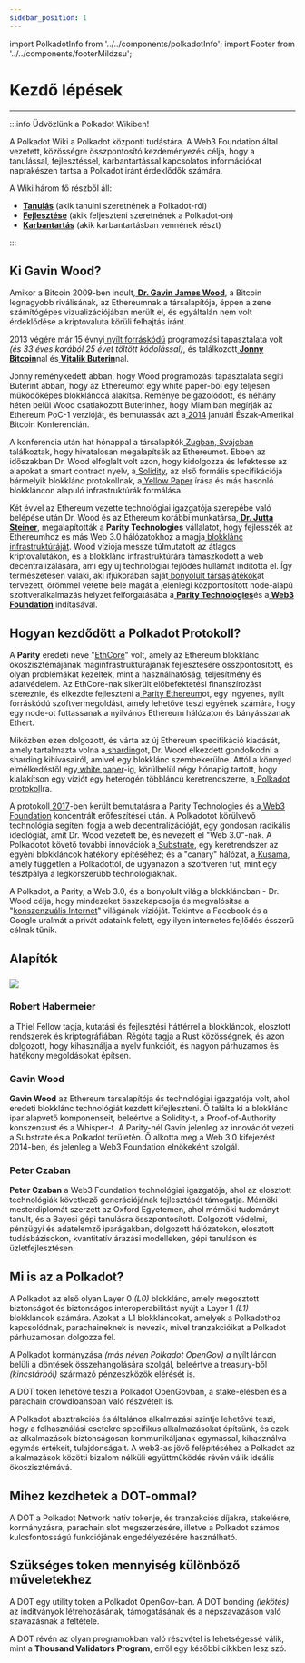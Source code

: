 ```yaml
---
sidebar_position: 1
---
```


import PolkadotInfo from '../../components/polkadotInfo';
import Footer from '../../components/footerMildzsu';

# Kezdő lépések
---

:::info Üdvözlünk a Polkadot Wikiben!

A Polkadot Wiki a Polkadot központi tudástára. A Web3 Foundation által vezetett, közösségre összpontosító kezdeményezés célja, hogy a tanulással, fejlesztéssel, karbantartással kapcsolatos információkat naprakészen tartsa a Polkadot iránt érdeklődők számára.

A Wiki három fő részből áll:

- [**Tanulás**](../hamarosan/forditas-alatt.md)  (akik tanulni szeretnének a Polkadot-ról)
- [**Fejlesztése**](../hamarosan/forditas-alatt.md)  (akik feljeszteni szeretnének a Polkadot-on)
- [**Karbantartás**](../hamarosan/forditas-alatt.md) (akik karbantartásban vennének részt)

:::

## **Ki Gavin Wood?**

Amikor a Bitcoin 2009-ben indult,[ **Dr. Gavin James Wood**](https://www.gavwood.com/), a Bitcoin legnagyobb riválisának, az Ethereumnak a társalapítója, éppen a zene számítógépes vizualizációjában merült el, és egyáltalán nem volt érdeklődése a kriptovaluta körüli felhajtás iránt.

2013 végére már 15 évnyi[ nyílt forráskódú](https://assets.fireside.fm/file/fireside-images/podcasts/transcripts/d/d5b060aa-e9bf-4a5c-88ac-ccda4382716a/episodes/0/04f58c7d-7cf1-4fa3-b39f-79a530a627cf/transcript.txt) programozási tapasztalata volt *(és 33 éves korából 25 évet töltött kódolással)*, és találkozott[ **Jonny Bitcoin**](https://epicenter.tv/episodes/259/)nal és[ **Vitalik Buterin**](https://en.wikipedia.org/wiki/Vitalik%5FButerin)nal.

Jonny reménykedett abban, hogy Wood programozási tapasztalata segíti Buterint abban, hogy az Ethereumot egy white paper-ből egy teljesen működőképes blokklánccá alakítsa. Reménye beigazolódott, és néhány héten belül Wood csatlakozott Buterinhez, hogy Miamiban megírják az Ethereum PoC-1 verzióját, és bemutassák azt a[ 2014](https://fortune.com/2014/01/28/cash-menagerie-inside-the-bitcoin-confab/) januári Észak-Amerikai Bitcoin Konferencián.

A konferencia után hat hónappal a társalapítók[ Zugban, Svájcban](https://www.bloomberg.com/profile/company/1482193D:SW) találkoztak, hogy hivatalosan megalapítsák az Ethereumot. Ebben az időszakban Dr. Wood elfoglalt volt azon, hogy kidolgozza és lefektesse az alapokat a smart contract nyelv, a[ Solidity](https://en.wikipedia.org/wiki/Solidity), az első formális specifikációja bármelyik blokklánc protokollnak, a[ Yellow Paper](https://ethereum.github.io/yellowpaper/paper.pdf) írása és más hasonló blokkláncon alapuló infrastruktúrák formálása.

Két évvel az Ethereum vezette technológiai igazgatója szerepébe való belépése után Dr. Wood és az Ethereum korábbi munkatársa,[ **Dr. Jutta Steiner**](https://www.linkedin.com/in/jutta-steiner/), megalapították a **Parity Technologies** vállalatot, hogy fejlesszék az Ethereumhoz és más Web 3.0 hálózatokhoz a magja[ blokklánc infrastruktúráját](https://medium.com/paritytech). Wood víziója messze túlmutatott az átlagos kriptovalutákon, és a blokklánc infrastruktúrára támaszkodott a web decentralizálására, ami egy új technológiai fejlődés hullámát indította el. Így természetesen valaki, aki ifjúkorában saját[ bonyolult társasjátékok](https://boardgamegeek.com/boardgame/99385/milton-keynes)at tervezett, örömmel vetette bele magát a jelenlegi központosított node-alapú szoftveralkalmazás helyzet felforgatásába a[ **Parity Technologies**](https://github.com/paritytech/)és a[ **Web3 Foundation**](https://web3.foundation/) indításával.

## **Hogyan kezdődött a Polkadot Protokoll?**

A **Parity** eredeti neve "[EthCore](https://www.nasdaq.com/articles/ethcore-raises-financing-round-first-venture-capital-funded-ethereum-startup-2016-04-22)" volt, amely az Ethereum blokklánc ökoszisztémájának maginfrastruktúrájának fejlesztésére összpontosított, és olyan problémákat kezeltek, mint a használhatóság, teljesítmény és adatvédelem. Az EthCore-nak sikerült előbefektetési finanszírozást szereznie, és elkezdte fejleszteni a[ Parity Ethereum](https://www.parity.io/ethereum/)ot, egy ingyenes, nyílt forráskódú szoftvermegoldást, amely lehetővé teszi egyének számára, hogy egy node-ot futtassanak a nyilvános Ethereum hálózaton és bányásszanak Ethert.

Miközben ezen dolgozott, és várta az új Ethereum specifikáció kiadását, amely tartalmazta volna a[ sharding](https://www.parity.io/a-brief-summary-of-everything-substrate-polkadot/)ot, Dr. Wood elkezdett gondolkodni a sharding kihívásairól, amivel egy blokklánc szembekerülne. Attól a könnyed elmélkedéstől egy[ white paper](https://github.com/polkadot-io/polkadot-white-paper)\-ig, körülbelül négy hónapig tartott, hogy kialakítson egy víziót egy heterogén többláncú keretrendszerre, a[ Polkadot protokol](https://polkadot.network/whitepaper/)lra.

A protokoll[ 2017](https://www.youtube.com/watch?v=lIghiCmHz0U)\-ben került bemutatásra a Parity Technologies és a[ Web3 Foundation](https://polkadot.network/whitepaper/) koncentrált erőfeszítései után. A Polkadotot körülvevő technológia segíteni fogja a web decentralizációját, egy gondosan radikális ideológiát, amit Dr. Wood vezetett be, és nevezett el "Web 3.0"-nak. A Polkadotot követő további innovációk a[ Substrate](https://medium.com/polkadot-network/a-brief-summary-of-everything-substrate-and-polkadot-f1f21071499d), egy keretrendszer az egyéni blokkláncok hatékony építéséhez; és a "canary" hálózat, a[ Kusama](https://twitter.com/ParityTech/status/1202254433796677632), amely független a Polkadottól, de ugyanazon a szoftveren fut, mint egy tesztpálya a legkorszerűbb technológiáknak.

A Polkadot, a Parity, a Web 3.0, és a bonyolult világ a blokkláncban - Dr. Wood célja, hogy mindezeket összekapcsolja és megvalósítsa a "[konszenzuális Internet](https://blocking.net/17114/gavin-wood-cosmos-is-not-enough-to-trust-not-enough-to-expand/)" világának vízióját. Tekintve a Facebook és a Google uralmát a privát adataink felett, egy ilyen internetes fejlődés ésszerű célnak tűnik.

## **Alapítók**

### ![](https://lh7-us.googleusercontent.com/SYQXI-SMxUKU4S4NzQ5GRcnW3zfereLO0WFpjvN4oWCjgakBqTlqgZCGSBeq6yDLvu97uLIRFOKCSPpMYg-bQugU4LLyW9oTdcGNeBm5C1TWtsNRTAv-fVbacpo6Ck4gOCWojVZfLnv4Nfa05WaN6iI)


### **Robert Habermeier** 
a Thiel Fellow tagja, kutatási és fejlesztési háttérrel a blokkláncok, elosztott rendszerek és kriptográfiában. Régóta tagja a Rust közösségnek, és azon dolgozott, hogy kihasználja a nyelv funkcióit, és nagyon párhuzamos és hatékony megoldásokat építsen.

### **Gavin Wood**

**Gavin Wood** az Ethereum társalapítója és technológiai igazgatója volt, ahol eredeti blokklánc technológiát kezdett kifejleszteni. Ő találta ki a blokklánc ipar alapvető komponenseit, beleértve a Solidity-t, a Proof-of-Authority konszenzust és a Whisper-t. A Parity-nél Gavin jelenleg az innovációt vezeti a Substrate és a Polkadot területén. Ő alkotta meg a Web 3.0 kifejezést 2014-ben, és jelenleg a Web3 Foundation elnökeként szolgál.

### **Peter Czaban**

**Peter Czaban** a Web3 Foundation technológiai igazgatója, ahol az elosztott technológiák következő generációjának fejlesztését támogatja. Mérnöki mesterdiplomát szerzett az Oxford Egyetemen, ahol mérnöki tudományt tanult, és a Bayesi gépi tanulásra összpontosított. Dolgozott védelmi, pénzügyi és adatelemző iparágakban, dolgozott hálózatokon, elosztott tudásbázisokon, kvantitatív árazási modelleken, gépi tanuláson és üzletfejlesztésen.

## **Mi is az a Polkadot?**

A Polkadot az első olyan Layer 0 *(L0)* blokklánc, amely megosztott biztonságot és biztonságos interoperabilitást nyújt a Layer 1 *(L1)* blokkláncok számára. Azokat a L1 blokkláncokat, amelyek a Polkadothoz kapcsolódnak, parachaineknek is nevezik, mivel tranzakcióikat a Polkadot párhuzamosan dolgozza fel.

A Polkadot kormányzása *(más néven Polkadot OpenGov) a* nyílt láncon belüli a döntések összehangolására szolgál, beleértve a treasury-ből *(kincstárból)* származó pénzeszközök elérését is.

A DOT token lehetővé teszi a Polkadot OpenGovban, a stake-elésben és a parachain crowdloansban való részvételt is.

A Polkadot absztrakciós és általános alkalmazási szintje lehetővé teszi, hogy a felhasználási esetekre specifikus alkalmazásokat építsünk, és ezek az alkalmazások biztonságosan kommunikáljanak egymással, kihasználva egymás értékeit, tulajdonságait. A web3-as jövő felépítéséhez a Polkadot az alkalmazások közötti bizalom nélküli együttműködés révén válik ideális ökoszisztémává.

## **Mihez kezdhetek a DOT-ommal?**

A DOT a Polkadot Network natív tokenje, és tranzakciós díjakra, stakelésre, kormányzásra, parachain slot megszerzésére, illetve a Polkadot számos kulcsfontosságú funkciójának engedélyezésére használható.

## Szükséges token mennyiség különböző műveletekhez
<PolkadotInfo />


A DOT egy utility token a Polkadot OpenGov-ban. A DOT bonding *(lekötés)* az indítványok létrehozásának, támogatásának és a népszavazáson való szavazásnak a feltétele.

A DOT révén az olyan programokban való részvétel is lehetségessé válik, mint a **Thousand Validators Program**, erről egy későbbi cikkben lesz szó.

<Footer />

